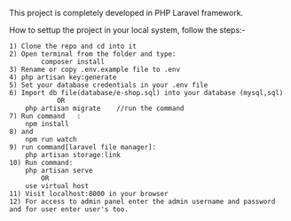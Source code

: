 

This project is completely developed in PHP Laravel framework. 


How to settup the project in your local system, follow the steps:-

	1) Clone the repo and cd into it
	2) Open terminal from the folder and type:
			composer install
	3) Rename or copy .env.example file to .env
	4) php artisan key:generate
	5) Set your database credentials in your .env file
	6) Import db file(database/e-shop.sql) into your database (mysql,sql)
				OR
		php artisan migrate    //run the command
	7) Run command   :
		npm install
	8) and	
		npm run watch
	9) run command[laravel file manager]:
		php artisan storage:link
	10) Run command:
		php artisan serve 
			OR 
	    use virtual host
	11) Visit localhost:8000 in your browser
	12) For access to admin panel enter the admin username and password and for user enter user's too.
